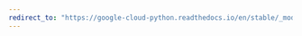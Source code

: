 ```yaml
---
redirect_to: "https://google-cloud-python.readthedocs.io/en/stable/_modules/google/cloud/vision_helpers.html"
---
```


